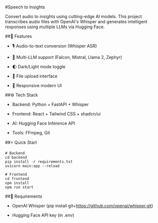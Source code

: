 #Speech to Insights

Convert audio to insights using cutting-edge AI models. This project transcribes audio files with OpenAI's Whisper and generates intelligent responses using multiple LLMs via Hugging Face.

##🚀 Features
- 🎙️ Audio-to-text conversion (Whisper ASR)

- 🧠 Multi-LLM support (Falcon, Mistral, Llama 2, Zephyr)

- 🌓 Dark/Light mode toggle

- 📁 File upload interface

- 📱 Responsive modern UI

##⚙️ Tech Stack
- Backend: Python + FastAPI + Whisper

- Frontend: React + Tailwind CSS + shadcn/ui

- AI: Hugging Face Inference API

- Tools: FFmpeg, Git

##⚡ Quick Start
```shell
# Backend
cd backend
pip install -r requirements.txt
uvicorn main:app --reload

# Frontend 
cd frontend
npm install
npm run start
```
##📝 Requirements
- OpenAI Whisper (pip install git+https://github.com/openai/whisper.git)

- Hugging Face API key (in .env)